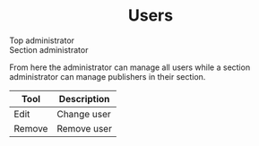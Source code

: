 <center><i class="ui icon users huge"></i>

# Users

</center>

<i class="ui icon unlock"></i> Top administrator<br>
<i class="ui icon unlock"></i> Section administrator

From here the administrator can manage all users while a section administrator can manage publishers in their section.


Tool | Description
---- | -----------
<i class="ui icon pencil"></i> Edit | Change user
<i class="ui icon trash"></i> Remove | Remove user
